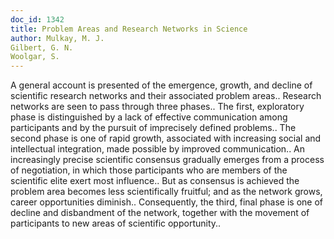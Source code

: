 ```yaml
---
doc_id: 1342
title: Problem Areas and Research Networks in Science
author: Mulkay, M. J. 
Gilbert, G. N.
Woolgar, S.
---
```


A general account is presented of the emergence, growth, and decline of
scientific research networks and their associated problem areas.. Research 
networks are seen to pass through three phases.. The first, exploratory phase 
is distinguished by a lack of effective communication among participants and
by the pursuit of imprecisely defined problems.. The second phase is one of
rapid growth, associated with increasing social and intellectual integration,
made possible by improved communication.. An increasingly precise scientific
consensus gradually emerges from a process of negotiation, in which those
participants who are members of the scientific elite exert most influence.. 
But as consensus is achieved the problem area becomes less scientifically
fruitful; and as the network grows, career opportunities diminish.. 
Consequently, the third, final phase is one of decline and disbandment of the
network, together with the movement of participants to new areas of 
scientific opportunity..